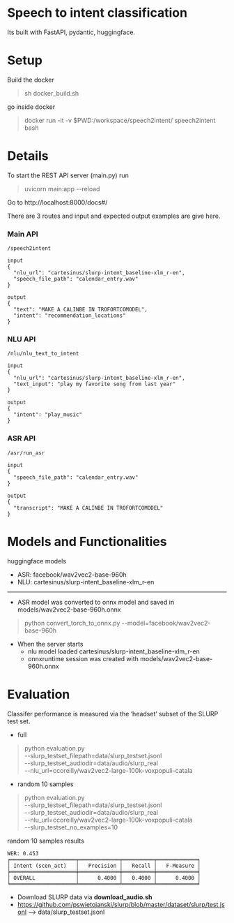 # Speech to intent classification

Its built with FastAPI, pydantic, huggingface.

# Setup

Build the docker
> sh docker_build.sh

go inside docker
> docker run -it -v $PWD:/workspace/speech2intent/ speech2intent bash


# Details
To start the REST API server (main.py) run 
>  uvicorn main:app --reload

Go to http://localhost:8000/docs#/

There are 3 routes and input and expected output examples are give here. 
### Main API

```
/speech2intent

input
{
  "nlu_url": "cartesinus/slurp-intent_baseline-xlm_r-en",
  "speech_file_path": "calendar_entry.wav"
}

output
{
  "text": "MAKE A CALINBE IN TROFORTCOMODEL",
  "intent": "recommendation_locations"
}
```

### NLU API

```
/nlu/nlu_text_to_intent

input
{
  "nlu_url": "cartesinus/slurp-intent_baseline-xlm_r-en",
  "text_input": "play my favorite song from last year"
}

output
{
  "intent": "play_music"
}
```

### ASR API

```
/asr/run_asr

input
{
  "speech_file_path": "calendar_entry.wav"
}

output
{
  "transcript": "MAKE A CALINBE IN TROFORTCOMODEL"
}
```
# Models and Functionalities

huggingface models
* ASR: facebook/wav2vec2-base-960h
* NLU: cartesinus/slurp-intent_baseline-xlm_r-en
---
* ASR model was converted to onnx model and saved in models/wav2vec2-base-960h.onnx 
> python convert_torch_to_onnx.py --model=facebook/wav2vec2-base-960h


* When the server starts 
    * nlu model loaded cartesinus/slurp-intent_baseline-xlm_r-en
    * onnxruntime session was created with models/wav2vec2-base-960h.onnx

# Evaluation

Classifer performance is measured via the ‘headset’ subset of the SLURP test set.

* full
> python evaluation.py \
--slurp_testset_filepath=data/slurp_testset.jsonl \
--slurp_testset_audiodir=data/audio/slurp_real \
--nlu_url=ccoreilly/wav2vec2-large-100k-voxpopuli-catala

* random 10 samples
> python evaluation.py \
--slurp_testset_filepath=data/slurp_testset.jsonl \
--slurp_testset_audiodir=data/audio/slurp_real \
--nlu_url=ccoreilly/wav2vec2-large-100k-voxpopuli-catala \
--slurp_testset_no_examples=10

random 10 samples results
```
WER: 0.453
╒═════════════════════╤═════════════╤══════════╤═════════════╕
│ Intent (scen_act)   │   Precision │   Recall │   F-Measure │
╞═════════════════════╪═════════════╪══════════╪═════════════╡
│ OVERALL             │      0.4000 │   0.4000 │      0.4000 │
╘═════════════════════╧═════════════╧══════════╧═════════════╛ 
```

* Download SLURP data via **download_audio.sh**
* https://github.com/pswietojanski/slurp/blob/master/dataset/slurp/test.jsonl  --> data/slurp_testset.jsonl 
